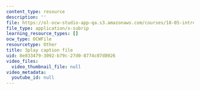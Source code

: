 ```yaml
---
content_type: resource
description: ''
file: https://ol-ocw-studio-app-qa.s3.amazonaws.com/courses/18-05-introduction-to-probability-and-statistics-spring-2014/8e8334793092b79c27d08774c07d8926_7KOwsepQcXI.srt
file_type: application/x-subrip
learning_resource_types: []
ocw_type: OCWFile
resourcetype: Other
title: 3play caption file
uid: 8e833479-3092-b79c-27d0-8774c07d8926
video_files:
  video_thumbnail_file: null
video_metadata:
  youtube_id: null
---
```

